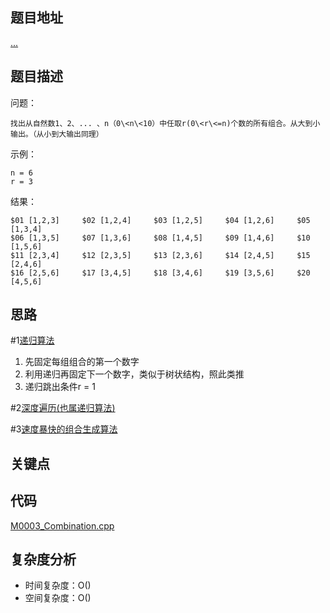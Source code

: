 <!--
 * @Date        : 2020-05-02 20:37:47
 * @LastEditors : anlzou
 * @Github      : https://github.com/anlzou
 * @LastEditTime: 2020-05-16 14:40:16
 * @FilePath    : \algorithm\problems\M0003_Combination.md
 * @Describe    : 
 -->
## 题目地址

[...](#)

## 题目描述

问题：
```
找出从自然数1、2、... 、n（0\<n\<10）中任取r(0\<r\<=n)个数的所有组合。从大到小输出。（从小到大输出同理）
```
示例：
```
n = 6
r = 3
```
结果：
```
$01 [1,2,3]		$02 [1,2,4]		$03 [1,2,5]		$04 [1,2,6]		$05 [1,3,4]
$06 [1,3,5]		$07 [1,3,6]		$08 [1,4,5]		$09 [1,4,6]		$10 [1,5,6]
$11 [2,3,4]		$12 [2,3,5]		$13 [2,3,6]		$14 [2,4,5]		$15 [2,4,6]
$16 [2,5,6]		$17 [3,4,5]		$18 [3,4,6]		$19 [3,5,6]		$20 [4,5,6]
```

## 思路
#1[递归算法](https://blog.csdn.net/weixin_40571331/article/details/82848341)
1. 先固定每组组合的第一个数字
2. 利用递归再固定下一个数字，类似于树状结构，照此类推
3. 递归跳出条件r = 1

#2[深度遍历(也属递归算法)](https://blog.csdn.net/weixin_40571331/article/details/82848341)

#3[速度暴快的组合生成算法](https://blog.csdn.net/medie2005/article/details/1812190?depth_1-utm_source=distribute.pc_relevant.none-task-blog-OPENSEARCH-12&utm_source=distribute.pc_relevant.none-task-blog-OPENSEARCH-12)

## 关键点


## 代码
[M0003_Combination.cpp](./../code/M0003_Combination.cpp)

## 复杂度分析

- 时间复杂度：O()
- 空间复杂度：O()